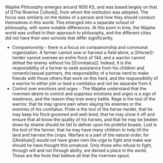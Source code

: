 Wajahe Philosophy emerges around 1650 KS, and was based largely on that of [[The Riverine Culture]], from whom the institution was adopted. The focus was similarly on the duties of a person and how they should conduct themselves in this world. This emerged into a separate school of philosophy, with some notable differences. At this point in time, the Wajahe world was unified in their approach to philosophy, and the different cities did not have their own schools that differ significantly.
- Companionship - there is a focus on companionship and communal organization. A farmer cannot sow or harvest a field alone, a [[Horse]]-herder cannot oversee an entire flock of 144, and a warrior cannot defeat the enemy without his [[Comitatus]]. Indeed, it is the responsibility of a farmer to seek assistance from his children and romantic/sexual partners, the responsibility of a horse-herd to make friends with those others that work on this herd, and the responsibility of a warrior to either join or lead a comitatus and not be separate from it.
- Control over emotions and urges - The Wajahe understand that the rivermen desire to control and suppress emotions and urges is a sign of weakness, and the reason they lose every battle. Rage is the tool of the warrior, that he may ignore pain when slaying his enemies or the enemies of his comitatus. Pride is the tool of the horse-herder, that he may keep his flock groomed and well-bred, that he may show it off and ensure that all know the quality of his horses, and that he may be beaten down by shame should he fail to deliver upon his prideful boasts. Lust is the tool of the farmer, that he may have many children to help till the land and harvest the crops.
  Warfare is a part of the natural order, for [[Aiokkais]] would not have given men the urge to fight and make war should he have thought this unnatural. Only those who refuse to fight, through will and not through ability, are denied a place in the world. These are the fools that believe all that the rivermen spout.